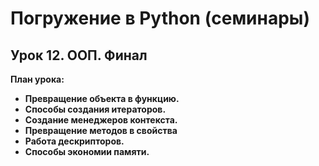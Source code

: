 # Погружение в Python (семинары)
## Урок 12. ООП. Финал

**План урока:**

- **Превращение объекта в функцию.**
- **Способы создания итераторов.**
- **Создание менеджеров контекста.**
- **Превращение методов в свойства**
- **Работа дескрипторов.**
- **Способы экономии памяти.**
